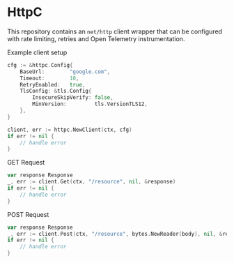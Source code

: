 # HttpC

This repository contains an `net/http` client wrapper that can be configured with rate limiting, retries and Open Telemetry instrumentation.

Example client setup

```go
cfg := &httpc.Config{
    BaseUrl:        "google.com",
    Timeout:        10,
    RetryEnabled:   true,
    TlsConfig: &tls.Config{
        InsecureSkipVerify: false,
        MinVersion:         tls.VersionTLS12,
    },
}

client, err := httpc.NewClient(ctx, cfg)
if err != nil {
    // handle error
}
```

GET Request

```go
var response Response
_, err := client.Get(ctx, "/resource", nil, &response)
if err != nil {
    // handle error
}
```

POST Request

```go
var response Response
_, err := client.Post(ctx, "/resource", bytes.NewReader(body), nil, &response)
if err != nil {
    // handle error
}
```
